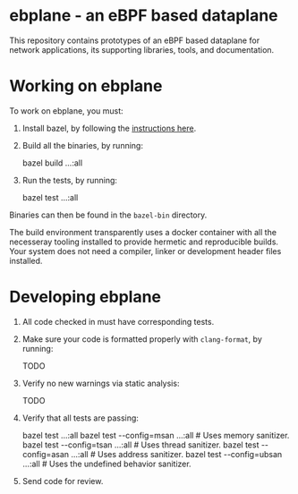 # ebplane - an eBPF based dataplane

This repository contains prototypes of an eBPF based dataplane for network applications,
its supporting libraries, tools, and documentation.

# Working on ebplane

To work on ebplane, you must:

1) Install bazel, by following the [instructions here](https://docs.bazel.build/versions/master/install.html).

2) Build all the binaries, by running:

    bazel build ...:all

3) Run the tests, by running:

    bazel test ...:all

Binaries can then be found in the `bazel-bin` directory.

The build environment transparently uses a docker container with all the
necesseray tooling installed to provide hermetic and reproducible builds.
Your system does not need a compiler, linker or development header files installed.


# Developing ebplane

1) All code checked in must have corresponding tests.

2) Make sure your code is formatted properly with `clang-format`, by running:

    TODO

3) Verify no new warnings via static analysis:

    TODO

4) Verify that all tests are passing:

    bazel test ...:all
    bazel test --config=msan ...:all # Uses memory sanitizer.
    bazel test --config=tsan ...:all # Uses thread sanitizer.
    bazel test --config=asan ...:all # Uses address sanitizer.
    bazel test --config=ubsan ...:all # Uses the undefined behavior sanitizer.

5) Send code for review.

